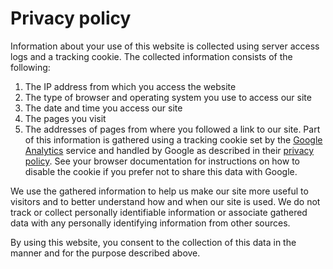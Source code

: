 # Privacy policy

Information about your use of this website is collected using server access logs and a tracking cookie. The collected information consists of the following:

1. The IP address from which you access the website
1. The type of browser and operating system you use to access our site
1. The date and time you access our site
1. The pages you visit
1. The addresses of pages from where you followed a link to our site. Part of this information is gathered using a tracking cookie set by the [Google Analytics](http://www.google.com/analytics/) service and handled by Google as described in their [privacy policy](http://www.google.com/privacy.html). See your browser documentation for instructions on how to disable the cookie if you prefer not to share this data with Google.

We use the gathered information to help us make our site more useful to visitors and to better understand how and when our site is used. We do not track or collect personally identifiable information or associate gathered data with any personally identifying information from other sources.

By using this website, you consent to the collection of this data in the manner and for the purpose described above.